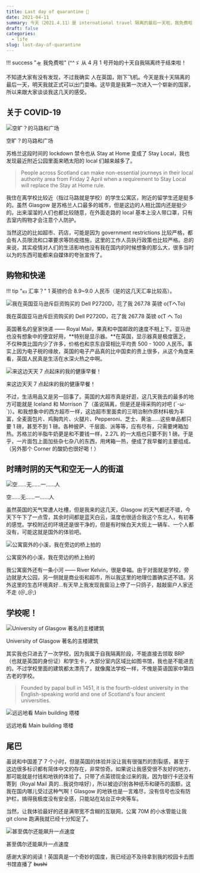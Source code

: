 ```yaml
---
title: Last day of quarantine 💊
date: 2021-04-11
summary: 今天（2021.4.11）是 international travel 隔离的最后一天啦，我免费啦！
draft: false
categories:
  - life
slug: last-day-of-quarantine
---
```


!!! success "🛸 我免费啦"
    (^^ゞ 从 4 月 1 号开始的十天自我隔离终于结束啦！

不知道大家有没有发现，不过我确实 人在英国，刚下飞机。今天是我十天隔离的最后一天，明天我就正式可以出门耍咯。这毕竟是我第一次进入一个崭新的国家，所以来跟大家谈谈我这几天的感受。

<!-- more -->

## 关于 COVID-19

![空旷？的马路和广场](../images/last-day-of-quarantine/c3ddd7e4629180473e140deadbc76f6.jpg)

空旷？的马路和广场

苏格兰这段时间的 lockdown 禁令也从 Stay at Home 变成了 Stay Local，我也发现最近附近公园里面来晒太阳的 local 们越来越多了。

> People across Scotland can make non-essential journeys in their local authority area from Friday 2 April when a requirement to Stay Local will replace the Stay at Home rule.

我住在离学校比较近（指过马路就是学校）的学生公寓区，附近的留学生还是挺多的。虽然 Glasgow 是苏格兰人口最多的城市，但是这边的人相比国内还是挺少的。出来溜溜的人们也都比较随意，在外面走路的 local 基本上没人带口罩，只有去室内购物才会注意个人防护。

当然这边的比如超市、药店，可能是因为 government restrictions 比较严格，都会有人员限流和口罩要求等防疫措施，这里的工作人员执行政策也比较严格。总的来说，其实疫情对人们的生活影响也没有我在国内的时候想象的那么大，很多当时以为的东西可能都来自媒体的夸张宣传了。

## 购物和快递

!!! tip "💷 汇率？"
    1 英镑约合 8.9~9.0 人民币（是的这几天汇率比较高）。

![我在英国亚马逊斥巨资购买的 Dell P2720D，花了我 267.78 英镑 o(TヘTo)](../images/last-day-of-quarantine/0abc7f12169a29a40453a3de6df9079.jpg)

我在英国亚马逊斥巨资购买的 Dell P2720D，花了我 267.78 英镑 o(T ヘ To)

英国著名的皇家快递 —— Royal Mail，果真和中国邮政的速度不相上下。亚马逊也没有想象中的便宜好用，**特别是显示器。**在英国，显示器真是极度匮乏，不仅种类比国内少了许多，价格也和京东自营相比平均贵 500 - 1000 人民币。事实上因为电子税的缘故，英国的电子产品真的比中国卖的贵上很多，从这个角度来看，英国人民真是生活在水深火热之中啊。

![来这边天天 7 点起床的我的健康早餐！](../images/last-day-of-quarantine/7e3356f654c3f8b8a251053bebe575b.jpg)

来这边天天 7 点起床的我的健康早餐！

不过，生活用品又是另一回事了。英国的大超市真是好逛，这几天我去的最多的地方可能就是 Iceland 和 Morrison 了（虽说隔离，但是还是得采购的对吧 (´･ω･`)）。和我想象中的西方超市一样，这边超市里面卖的三明治制作原材料极为丰富，全麦面包片、鸡胸肉片、火腿片、Pepperoni、芝士、黄油……这些单品都只要 1 磅，甚至不到 1 磅。各种披萨、千层面、派等等，应有尽有，只需要烤箱加热。苏格兰的半脂牛奶更是和不要钱一样，2.27L 的一大瓶也只要不到 1 磅。于是乎，一片面包上面加些杂七杂八的东西，用烤箱一热，便成了我早餐的主要组成。（另外那个 Corner 的酸奶也很好喝！）

## 时晴时阴的天气和空无一人的街道

![空……无……一……人](../images/last-day-of-quarantine/707c9990bbf0f937333e4d391f7b0e3.jpg)

空……无……一……人

虽然英国的天气常遭人吐槽，但是我来的这几天，Glasgow 的天气都还不错，今天下午下了一点雪，其余时间都是蓝天白云，温度也很适合我这个东北人，有初春的感觉。学校附近的环境还是很干净的，但是有时候白天大街上一辆车、一个人都没有，可能这就是国外的体验吧。

![公寓窗外的小溪，我在旁边的桥上拍的](../images/last-day-of-quarantine/b77d93334a0adbe0231389815467126.jpg)

公寓窗外的小溪，我在旁边的桥上拍的

我公寓窗外还有一条小河 —— River Kelvin，很是幸福。由于对面就是学校，旁边就是大公园，另一侧就是商业街和超市，所以我这里的地理位置确实还不错。另外这里的生态环境真好…有天早上我发现我窗沿上停了一只鸽子，敲敲窗户人家还不走 (＠\_＠;)

## 学校呢！

![University of Glasgow 著名的主楼建筑](../images/last-day-of-quarantine/a3393f91764e4ab9cdd8eefd2aa0ab9.jpg)

University of Glasgow 著名的主楼建筑

其实我也只进去了一次学校，因为我属于自我隔离阶段，不能直接去领取 BRP（也就是英国的身份证）和学生卡，大部分室内区域比如图书馆，我也是不能进去的。不过学校里面的建筑都太漂亮了，就像魔法学校一样，不愧是英语国家中第四古老的学校。

> Founded by papal bull in 1451, it is the fourth-oldest university in the English-speaking world and one of Scotland's four ancient universities.

![远远地看 Main building 塔楼](../images/last-day-of-quarantine/decc1aad34cc2b640709a0cc1335dd3.jpg)

远远地看 Main building 塔楼

## 尾巴

虽说和中国差了 7 个小时，但是英国的体验并没让我有很强烈的割裂感，甚至于这边很多标识都有简体中文的存在，非常惊奇。如果说让我感受很不友好的地方，那可能就是付钱和地铁的体验了。只带了点英镑现金过来的我，因为银行卡还没有寄到（Royal Mail 真的…我说你啥好），所以被迫识别各种纸币和硬币的面额，这我在国内哪儿受过这种气啊！Glasgow 的地铁也是一言难尽，没有信号也没有防护栏，搞得我极度没有安全感，只能站在站台正中央等车。

当然，让我体验最好的还是满带宽不含糊的互联网，公寓 70M 的小水管能让我 git clone 跑满我就已经十分知足了。

![甚至偶尔还能飙升一点速度](../images/last-day-of-quarantine/uk-download-speed.png)

甚至偶尔还能飙升一点速度

感谢大家的阅读！英国真是一个奇妙的国度，我已经迫不及待拿到我的校园卡去图书馆直播了 ~~bushi~~
